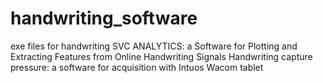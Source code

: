 # handwriting_software
exe files for handwriting
SVC ANALYTICS: a Software for Plotting and Extracting Features from Online Handwriting Signals
Handwriting capture pressure: a software for acquisition with Intuos Wacom tablet
